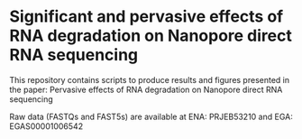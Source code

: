# Significant and pervasive effects of RNA degradation on Nanopore direct RNA sequencing


This repository contains scripts to produce results and figures presented in the paper:
Pervasive effects of RNA degradation on Nanopore direct RNA sequencing


Raw data (FASTQs and FAST5s) are available at ENA: PRJEB53210 and EGA: EGAS00001006542


